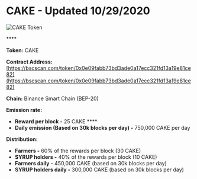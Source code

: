 # CAKE - Updated 10/29/2020



![CAKE Token](../../.gitbook/assets/icon-square-512%20%281%29.png)

\*\*\*\*

**Token:** CAKE

**Contract Address:** [https://bscscan.com/token/0x0e09fabb73bd3ade0a17ecc321fd13a19e81ce82](https://bscscan.com/token/0x0e09fabb73bd3ade0a17ecc321fd13a19e81ce82) 

**Chain:** Binance Smart Chain \(BEP-20\)

**Emission rate:** 

* **Reward per block -**  25 CAKE                                                                                                       ****
* **Daily emission \(Based on 30k blocks per day\) -**  750,000 CAKE per day

**Distribution:**

* **Farmers -** 60% of the rewards per block \(30 CAKE\)
* **SYRUP holders -** 40% of the rewards per block \(10 CAKE\)
* **Farmers daily -** 450,000 CAKE \(based on 30k blocks per day\)
* **SYRUP holders daily -** 300,000 CAKE \(based on 30k blocks per day\)

